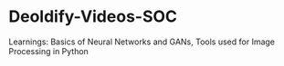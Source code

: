 # Deoldify-Videos-SOC
Learnings:
Basics of Neural Networks and GANs, 
Tools used for Image Processing in Python
